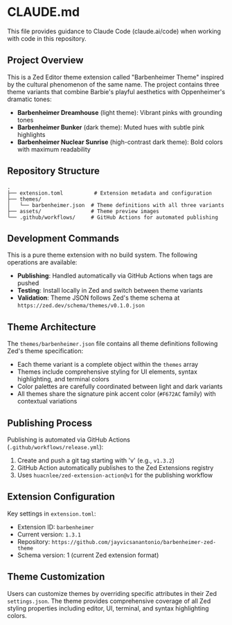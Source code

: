 # CLAUDE.md

This file provides guidance to Claude Code (claude.ai/code) when working with code in this repository.

## Project Overview

This is a Zed Editor theme extension called "Barbenheimer Theme" inspired by the cultural phenomenon of the same name. The project contains three theme variants that combine Barbie's playful aesthetics with Oppenheimer's dramatic tones:

- **Barbenheimer Dreamhouse** (light theme): Vibrant pinks with grounding tones
- **Barbenheimer Bunker** (dark theme): Muted hues with subtle pink highlights
- **Barbenheimer Nuclear Sunrise** (high-contrast dark theme): Bold colors with maximum readability

## Repository Structure

```
.
├── extension.toml          # Extension metadata and configuration
├── themes/
│   └── barbenheimer.json  # Theme definitions with all three variants
├── assets/                # Theme preview images
└── .github/workflows/     # GitHub Actions for automated publishing
```

## Development Commands

This is a pure theme extension with no build system. The following operations are available:

- **Publishing**: Handled automatically via GitHub Actions when tags are pushed
- **Testing**: Install locally in Zed and switch between theme variants
- **Validation**: Theme JSON follows Zed's theme schema at `https://zed.dev/schema/themes/v0.1.0.json`

## Theme Architecture

The `themes/barbenheimer.json` file contains all theme definitions following Zed's theme specification:

- Each theme variant is a complete object within the `themes` array
- Themes include comprehensive styling for UI elements, syntax highlighting, and terminal colors
- Color palettes are carefully coordinated between light and dark variants
- All themes share the signature pink accent color (`#F672AC` family) with contextual variations

## Publishing Process

Publishing is automated via GitHub Actions (`.github/workflows/release.yml`):
1. Create and push a git tag starting with 'v' (e.g., `v1.3.2`)
2. GitHub Action automatically publishes to the Zed Extensions registry
3. Uses `huacnlee/zed-extension-action@v1` for the publishing workflow

## Extension Configuration

Key settings in `extension.toml`:
- Extension ID: `barbenheimer`
- Current version: `1.3.1`
- Repository: `https://github.com/jayvicsanantonio/barbenheimer-zed-theme`
- Schema version: 1 (current Zed extension format)

## Theme Customization

Users can customize themes by overriding specific attributes in their Zed `settings.json`. The theme provides comprehensive coverage of all Zed styling properties including editor, UI, terminal, and syntax highlighting colors.
